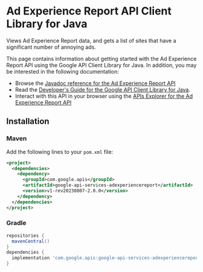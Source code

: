# Ad Experience Report API Client Library for Java

Views Ad Experience Report data, and gets a list of sites that have a significant number of annoying ads.

This page contains information about getting started with the Ad Experience Report API
using the Google API Client Library for Java. In addition, you may be interested
in the following documentation:

* Browse the [Javadoc reference for the Ad Experience Report API][javadoc]
* Read the [Developer's Guide for the Google API Client Library for Java][google-api-client].
* Interact with this API in your browser using the [APIs Explorer for the Ad Experience Report API][api-explorer]

## Installation

### Maven

Add the following lines to your `pom.xml` file:

```xml
<project>
  <dependencies>
    <dependency>
      <groupId>com.google.apis</groupId>
      <artifactId>google-api-services-adexperiencereport</artifactId>
      <version>v1-rev20230807-2.0.0</version>
    </dependency>
  </dependencies>
</project>
```

### Gradle

```gradle
repositories {
  mavenCentral()
}
dependencies {
  implementation 'com.google.apis:google-api-services-adexperiencereport:v1-rev20230807-2.0.0'
}
```

[javadoc]: https://googleapis.dev/java/google-api-services-adexperiencereport/latest/index.html
[google-api-client]: https://github.com/googleapis/google-api-java-client/
[api-explorer]: https://developers.google.com/apis-explorer/#p/adexperiencereport/v1/
